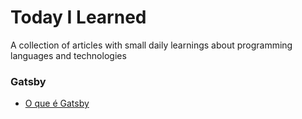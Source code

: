 # Today I Learned

A collection of articles with small daily learnings about programming languages ​​and technologies

### Gatsby

- [O que é Gatsby](pt-br/gatsby/o-que-e-gatsby.md)